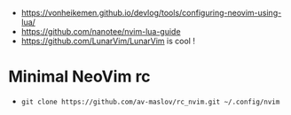 
- https://vonheikemen.github.io/devlog/tools/configuring-neovim-using-lua/
- https://github.com/nanotee/nvim-lua-guide
- https://github.com/LunarVim/LunarVim is cool !

# Minimal NeoVim rc 

- `git clone https://github.com/av-maslov/rc_nvim.git ~/.config/nvim`
